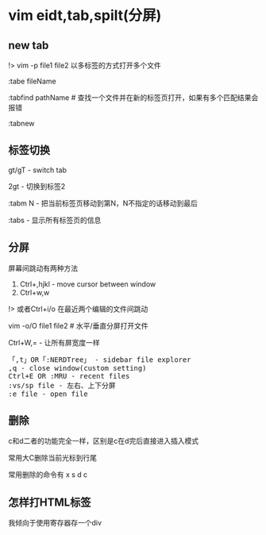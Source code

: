 # vim eidt,tab,spilt(分屏)

## new tab

!> vim -p file1 file2 以多标签的方式打开多个文件

:tabe fileName

:tabfind pathName # 查找一个文件并在新的标签页打开，如果有多个匹配结果会报错

:tabnew


## 标签切换

gt/gT - switch tab

2gt - 切换到标签2

:tabm N - 把当前标签页移动到第N，N不指定的话移动到最后

:tabs - 显示所有标签页的信息

## 分屏

屏幕间跳动有两种方法

1. Ctrl+,hjkl - move cursor between window
2. Ctrl+w,w

!> 或者Ctrl+i/o 在最近两个编辑的文件间跳动

vim -o/O file1 file2 # 水平/垂直分屏打开文件

Ctrl+W,= - 让所有屏宽度一样

<pre>
「,t」OR「:NERDTree」 - sidebar file explorer
,q - close window(custom setting)
Ctrl+E OR :MRU - recent files
:vs/sp file - 左右、上下分屏
:e file - open file
</pre>

## 删除

c和d二者的功能完全一样，区别是c在d完后直接进入插入模式 

常用大C删除当前光标到行尾

常用删除的命令有 x s d c

## 怎样打HTML标签

我倾向于使用寄存器存一个div